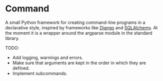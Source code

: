 # Command

A small Python framework for creating command-line programs in a declarative style, inspired by frameworks like [Django](https://github.com/django/django) and [SQLAlchemy](https://github.com/zzzeek/sqlalchemy). At the moment it is a wrapper around the argparse module in the standard library.

TODO:
* Add logging, warnings and errors.
* Make sure that arguments are kept in the order in which they are defined.
* Implement subcommands.
